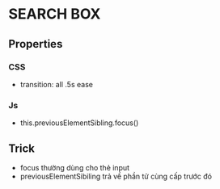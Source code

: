 # SEARCH BOX
## Properties
### CSS
- transition: all .5s ease
### Js
- this.previousElementSibling.focus()
## Trick
- focus thường dùng cho thẻ input
- previousElementSibiling trả về phần tử cùng cấp trước đó 
